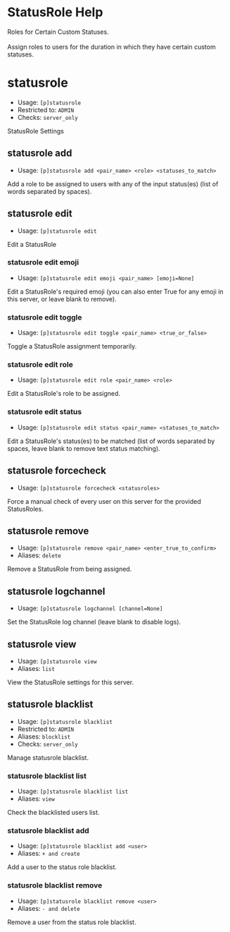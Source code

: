 # StatusRole Help

Roles for Certain Custom Statuses.<br/><br/>Assign roles to users for the duration in which they have certain custom statuses.

# statusrole
 - Usage: `[p]statusrole `
 - Restricted to: `ADMIN`
 - Checks: `server_only`

StatusRole Settings

## statusrole add
 - Usage: `[p]statusrole add <pair_name> <role> <statuses_to_match> `

Add a role to be assigned to users with any of the input status(es) (list of words separated by spaces).

## statusrole edit
 - Usage: `[p]statusrole edit `

Edit a StatusRole

### statusrole edit emoji
 - Usage: `[p]statusrole edit emoji <pair_name> [emoji=None] `

Edit a StatusRole's required emoji (you can also enter True for any emoji in this server, or leave blank to remove).

### statusrole edit toggle
 - Usage: `[p]statusrole edit toggle <pair_name> <true_or_false> `

Toggle a StatusRole assignment temporarily.

### statusrole edit role
 - Usage: `[p]statusrole edit role <pair_name> <role> `

Edit a StatusRole's role to be assigned.

### statusrole edit status
 - Usage: `[p]statusrole edit status <pair_name> <statuses_to_match> `

Edit a StatusRole's status(es) to be matched (list of words separated by spaces, leave blank to remove text status matching).

## statusrole forcecheck
 - Usage: `[p]statusrole forcecheck <statusroles> `

Force a manual check of every user on this server for the provided StatusRoles.

## statusrole remove
 - Usage: `[p]statusrole remove <pair_name> <enter_true_to_confirm> `
 - Aliases: `delete`

Remove a StatusRole from being assigned.

## statusrole logchannel
 - Usage: `[p]statusrole logchannel [channel=None] `

Set the StatusRole log channel (leave blank to disable logs).

## statusrole view
 - Usage: `[p]statusrole view `
 - Aliases: `list`

View the StatusRole settings for this server.

## statusrole blacklist
 - Usage: `[p]statusrole blacklist `
 - Restricted to: `ADMIN`
 - Aliases: `blocklist`
 - Checks: `server_only`

Manage statusrole blacklist.

### statusrole blacklist list
 - Usage: `[p]statusrole blacklist list `
 - Aliases: `view`

Check the blacklisted users list.

### statusrole blacklist add
 - Usage: `[p]statusrole blacklist add <user> `
 - Aliases: `+ and create`

Add a user to the status role blacklist.

### statusrole blacklist remove
 - Usage: `[p]statusrole blacklist remove <user> `
 - Aliases: `- and delete`

Remove a user from the status role blacklist.


